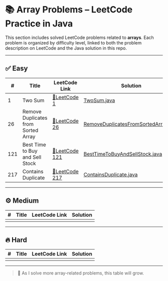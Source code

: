 # 📚 Array Problems – LeetCode Practice in Java

This section includes solved LeetCode problems related to **arrays**. Each problem is organized by difficulty level, linked to both the problem description on LeetCode and the Java solution in this repo.

---

## ✅ Easy

| #   | Title                                | LeetCode Link                                                                 | Solution                                                   |
|-----|--------------------------------------|------------------------------------------------------------------------------|------------------------------------------------------------|
| 1   | Two Sum                              | [🔗LeetCode 1](https://leetcode.com/problems/two-sum/)                       | [TwoSum.java](easy/TwoSum.java)                            |
| 26  | Remove Duplicates from Sorted Array  | [🔗LeetCode 26](https://leetcode.com/problems/remove-duplicates-from-sorted-array/) | [RemoveDuplicatesFromSortedArray.java](easy/RemoveDuplicatesFromSortedArray.java) |
| 121 | Best Time to Buy and Sell Stock      | [🔗LeetCode 121](https://leetcode.com/problems/best-time-to-buy-and-sell-stock/) | [BestTimeToBuyAndSellStock.java](easy/BestTimeToBuyAndSellStock.java) |
| 217 | Contains Duplicate                   | [🔗LeetCode 217](https://leetcode.com/problems/contains-duplicate/)          | [ContainsDuplicate.java](easy/ContainsDuplicate.java)      |

---

## ⚙️ Medium

| # | Title | LeetCode Link | Solution |
|--:|-------|----------------|----------|
|   |       |                |          |

---

## 🔥 Hard

| # | Title | LeetCode Link | Solution |
|--:|-------|----------------|----------|
|   |       |                |          |

---

> 📌 As I solve more array-related problems, this table will grow.